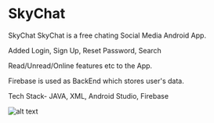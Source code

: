 # SkyChat
SkyChat
SkyChat is a free chating Social Media Android App.

Added Login, Sign Up, Reset Password, Search

Read/Unread/Online features etc to the App.

Firebase is used as BackEnd which stores user's data.

Tech Stack- JAVA, XML, Android Studio, Firebase

<img src="https://user-images.githubusercontent.com/43453065/93030331-cfecda00-f63f-11ea-9a22-2c24e5679260.jpg" alt="alt text" >

